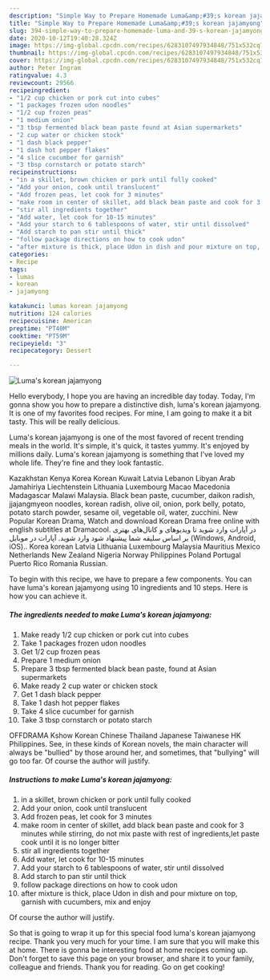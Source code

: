 ```yaml
---
description: "Simple Way to Prepare Homemade Luma&amp;#39;s korean jajamyong"
title: "Simple Way to Prepare Homemade Luma&amp;#39;s korean jajamyong"
slug: 394-simple-way-to-prepare-homemade-luma-and-39-s-korean-jajamyong
date: 2020-10-12T19:40:28.324Z
image: https://img-global.cpcdn.com/recipes/6283107497934848/751x532cq70/lumas-korean-jajamyong-recipe-main-photo.jpg
thumbnail: https://img-global.cpcdn.com/recipes/6283107497934848/751x532cq70/lumas-korean-jajamyong-recipe-main-photo.jpg
cover: https://img-global.cpcdn.com/recipes/6283107497934848/751x532cq70/lumas-korean-jajamyong-recipe-main-photo.jpg
author: Peter Ingram
ratingvalue: 4.3
reviewcount: 29566
recipeingredient:
- "1/2 cup chicken or pork cut into cubes"
- "1 packages frozen udon noodles"
- "1/2 cup frozen peas"
- "1 medium onion"
- "3 tbsp fermented black bean paste found at Asian supermarkets"
- "2 cup water or chicken stock"
- "1 dash black pepper"
- "1 dash hot pepper flakes"
- "4 slice cucumber for garnish"
- "3 tbsp cornstarch or potato starch"
recipeinstructions:
- "in a skillet, brown chicken or pork until fully cooked"
- "Add your onion, cook until translucent"
- "Add frozen peas, let cook for 3 minutes"
- "make room in center of skillet, add black bean paste and cook for 3 minutes while stirring, do not mix paste with rest of ingredients,let paste cook until it is no longer bitter"
- "stir all ingredients together"
- "Add water, let cook for 10-15 minutes"
- "Add your starch to 6 tablespoons of water, stir until dissolved"
- "Add starch to pan stir until thick"
- "follow package directions on how to cook udon"
- "after mixture is thick, place Udon in dish and pour mixture on top, garnish with cucumbers, mix and enjoy"
categories:
- Recipe
tags:
- lumas
- korean
- jajamyong

katakunci: lumas korean jajamyong 
nutrition: 124 calories
recipecuisine: American
preptime: "PT40M"
cooktime: "PT59M"
recipeyield: "3"
recipecategory: Dessert

---
```



![Luma&#39;s korean jajamyong](https://img-global.cpcdn.com/recipes/6283107497934848/751x532cq70/lumas-korean-jajamyong-recipe-main-photo.jpg)

Hello everybody, I hope you are having an incredible day today. Today, I'm gonna show you how to prepare a distinctive dish, luma&#39;s korean jajamyong. It is one of my favorites food recipes. For mine, I am going to make it a bit tasty. This will be really delicious.

Luma&#39;s korean jajamyong is one of the most favored of recent trending meals in the world. It's simple, it's quick, it tastes yummy. It's enjoyed by millions daily. Luma&#39;s korean jajamyong is something that I've loved my whole life. They're fine and they look fantastic.

Kazakhstan Kenya Korea Korean Kuwait Latvia Lebanon Libyan Arab Jamahiriya Liechtenstein Lithuania Luxembourg Macao Macedonia Madagascar Malawi Malaysia. Black bean paste, cucumber, daikon radish, jjajangmyeon noodles, korean radish, olive oil, onion, pork belly, potato, potato starch powder, sesame oil, vegetable oil, water, zucchini. New Popular Korean Drama, Watch and download Korean Drama free online with english subtitles at Dramacool. در آپارات وارد شوید تا ویدیوهای و کانال‌های بهتری بر اساس سلیقه شما پیشنهاد شود وارد شوید. آپارات در موبایل (Windows, Android, iOS).. Korea korean Latvia Lithuania Luxembourg Malaysia Mauritius Mexico Netherlands New Zealand Nigeria Norway Philippines Poland Portugal Puerto Rico Romania Russian.


To begin with this recipe, we have to prepare a few components. You can have luma&#39;s korean jajamyong using 10 ingredients and 10 steps. Here is how you can achieve it.

<!--inarticleads1-->

##### The ingredients needed to make Luma&#39;s korean jajamyong:

1. Make ready 1/2 cup chicken or pork cut into cubes
1. Take 1 packages frozen udon noodles
1. Get 1/2 cup frozen peas
1. Prepare 1 medium onion
1. Prepare 3 tbsp fermented black bean paste, found at Asian supermarkets
1. Make ready 2 cup water or chicken stock
1. Get 1 dash black pepper
1. Take 1 dash hot pepper flakes
1. Take 4 slice cucumber for garnish
1. Take 3 tbsp cornstarch or potato starch


OFFDRAMA Kshow Korean Chinese Thailand Japanese Taiwanese HK Philippines. See, in these kinds of Korean novels, the main character will always be &#34;bullied&#34; by those around her, and sometimes, that &#34;bullying&#34; will go too far. Of course the author will justify. 

<!--inarticleads2-->

##### Instructions to make Luma&#39;s korean jajamyong:

1. in a skillet, brown chicken or pork until fully cooked
1. Add your onion, cook until translucent
1. Add frozen peas, let cook for 3 minutes
1. make room in center of skillet, add black bean paste and cook for 3 minutes while stirring, do not mix paste with rest of ingredients,let paste cook until it is no longer bitter
1. stir all ingredients together
1. Add water, let cook for 10-15 minutes
1. Add your starch to 6 tablespoons of water, stir until dissolved
1. Add starch to pan stir until thick
1. follow package directions on how to cook udon
1. after mixture is thick, place Udon in dish and pour mixture on top, garnish with cucumbers, mix and enjoy


Of course the author will justify. 

So that is going to wrap it up for this special food luma&#39;s korean jajamyong recipe. Thank you very much for your time. I am sure that you will make this at home. There is gonna be interesting food at home recipes coming up. Don't forget to save this page on your browser, and share it to your family, colleague and friends. Thank you for reading. Go on get cooking!
